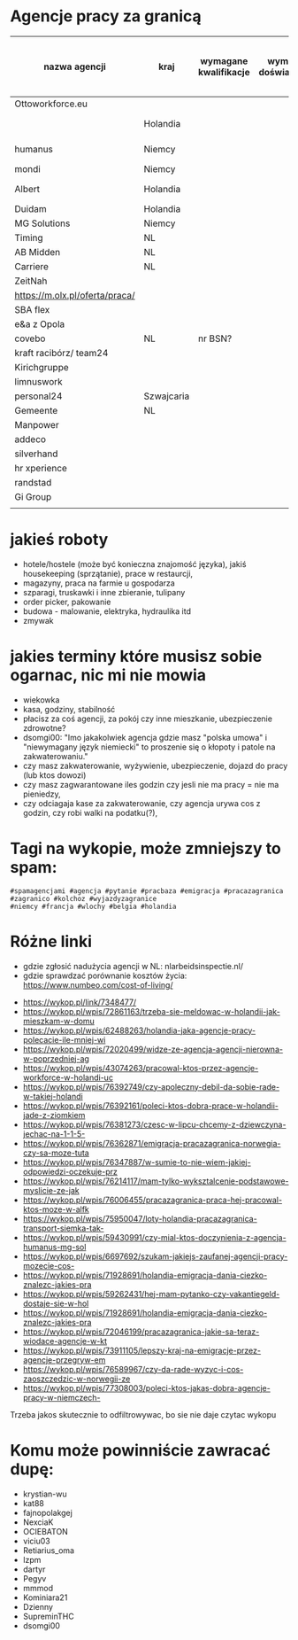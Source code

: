 # Agencje pracy za granicą


| nazwa agencji                  | kraj       | wymagane kwalifikacje | wymagane doświadczenie | wymagana znajomość lokalnego języka kraju | wymagany angielski | patologia? | szacowane zarobki |
|--------------------------------|------------|-----------------------|------------------------|-------------------------------------------|--------------------|------------|-------------------|
| Ottoworkforce.eu               |            |                       |                        |                                           |                    |            |                   |
|                                | Holandia   |                       |                        |                                           |                    | +          | 500e /tydz netto  |
| humanus                        | Niemcy     |                       |                        | czesto (zawsze?)                          |                    |            | 450e /tydz netto  |
| mondi                          | Niemcy     |                       |                        |                                           |                    |            |                   |
| Albert                         | Holandia   |                       |                        |                                           |                    |            | 14,43e netto/h    |
| Duidam                         | Holandia   |                       |                        |                                           |                    |            |                   |
| MG Solutions                   | Niemcy     |                       |                        |                                           |                    |            |                   |
| Timing                         | NL         |                       |                        |                                           |                    |            |                   |
| AB Midden                      | NL         |                       |                        |                                           |                    |            |                   |
| Carriere                       | NL         |                       |                        |                                           |                    |            |                   |
| ZeitNah                        |            |                       |                        |                                           |                    |            |                   |
| https://m.olx.pl/oferta/praca/ |            |                       |                        |                                           |                    |            |                   |
| SBA flex                       |            |                       |                        |                                           |                    |            |                   |
| e&a z Opola                    |            |                       |                        |                                           |                    |            |                   |
| covebo                         | NL         | nr BSN?               |                        |                                           |                    |            |                   |
| kraft racibórz/ team24         |            |                       |                        |                                           |                    |            |                   |
| Kirichgruppe                   |            |                       |                        |                                           |                    |            |                   |
| limnuswork                     |            |                       |                        |                                           |                    |            |                   |
| personal24                     | Szwajcaria |                       |                        |                                           |                    |            |                   |
| Gemeente                       | NL         |                       |                        |                                           |                    |            |                   |
| Manpower                       |            |                       |                        |                                           |                    |            |                   |
| addeco                         |            |                       |                        |                                           |                    |            |                   |
| silverhand                     |            |                       |                        |                                           |                    |            |                   |
| hr xperience                   |            |                       |                        |                                           |                    |            |                   |
| randstad                       |            |                       |                        |                                           |                    |            |                   |
| Gi Group                       |            |                       |                        |                                           |                    |            |                   |
|                                |            |                       |                        |                                           |                    |            |                   |

# jakieś roboty

- hotele/hostele (może być konieczna znajomość języka), jakiś housekeeping (sprzątanie), prace w restaurcji,
- magazyny, praca na farmie u gospodarza
- szparagi, truskawki i inne zbieranie, tulipany
- order picker, pakowanie
- budowa - malowanie, elektryka, hydraulika itd
- zmywak

# jakies terminy które musisz sobie ogarnac, nic mi nie mowia

- wiekowka
- kasa, godziny, stabilność
- płacisz za coś agencji, za pokój czy inne mieszkanie, ubezpieczenie zdrowotne?
- dsomgi00: "Imo jakakolwiek agencja gdzie masz "polska umowa" i "niewymagany język niemiecki" to proszenie się o kłopoty i patole na zakwaterowaniu."
- czy masz zakwaterowanie, wyżywienie, ubezpieczenie, dojazd do pracy (lub ktos dowozi)
- czy masz zagwarantowane iles godzin czy jesli nie ma pracy = nie ma pieniedzy,
- czy odciagaja kase za zakwaterowanie, czy agencja urywa cos z godzin, czy robi walki na podatku(?), 


# Tagi na wykopie, może zmniejszy to spam:

    #spamagencjami #agencja #pytanie #pracbaza #emigracja #pracazagranica #zagranico #kolchoz #wyjazdyzagranice
    #niemcy #francja #wlochy #belgia #holandia

# Różne linki


* gdzie zgłosić nadużycia agencji w NL: nlarbeidsinspectie.nl/
* gdzie sprawdzać porównanie kosztów życia: https://www.numbeo.com/cost-of-living/

- https://wykop.pl/link/7348477/
- https://wykop.pl/wpis/72861163/trzeba-sie-meldowac-w-holandii-jak-mieszkam-w-domu
- https://wykop.pl/wpis/62488263/holandia-jaka-agencje-pracy-polecacie-ile-mniej-wi
- https://wykop.pl/wpis/72020499/widze-ze-agencja-agencji-nierowna-w-poprzedniej-ag
- https://wykop.pl/wpis/43074263/pracowal-ktos-przez-agencje-workforce-w-holandi-uc
- https://wykop.pl/wpis/76392749/czy-apoleczny-debil-da-sobie-rade-w-takiej-holandi
- https://wykop.pl/wpis/76392161/poleci-ktos-dobra-prace-w-holandii-jade-z-ziomkiem
- https://wykop.pl/wpis/76381273/czesc-w-lipcu-chcemy-z-dziewczyna-jechac-na-1-1-5-
- https://wykop.pl/wpis/76362871/emigracja-pracazagranica-norwegia-czy-sa-moze-tuta
- https://wykop.pl/wpis/76347887/w-sumie-to-nie-wiem-jakiej-odpowiedzi-oczekuje-prz
- https://wykop.pl/wpis/76214117/mam-tylko-wyksztalcenie-podstawowe-myslicie-ze-jak
- https://wykop.pl/wpis/76006455/pracazagranica-praca-hej-pracowal-ktos-moze-w-alfk
- https://wykop.pl/wpis/75950047/loty-holandia-pracazagranica-transport-siemka-tak-
- https://wykop.pl/wpis/59430991/czy-mial-ktos-doczynienia-z-agencja-humanus-mg-sol
- https://wykop.pl/wpis/6697692/szukam-jakiejs-zaufanej-agencji-pracy-mozecie-cos-
- https://wykop.pl/wpis/71928691/holandia-emigracja-dania-ciezko-znalezc-jakies-pra
- https://wykop.pl/wpis/59262431/hej-mam-pytanko-czy-vakantiegeld-dostaje-sie-w-hol
- https://wykop.pl/wpis/71928691/holandia-emigracja-dania-ciezko-znalezc-jakies-pra
- https://wykop.pl/wpis/72046199/pracazagranica-jakie-sa-teraz-wiodace-agencje-w-kt
- https://wykop.pl/wpis/73911105/lepszy-kraj-na-emigracje-przez-agencje-przegryw-em
- https://wykop.pl/wpis/76589967/czy-da-rade-wyzyc-i-cos-zaoszczedzic-w-norwegii-ze
- https://wykop.pl/wpis/77308003/poleci-ktos-jakas-dobra-agencje-pracy-w-niemczech-


Trzeba jakos skutecznie to odfiltrowywac, bo sie nie daje czytac wykopu

# Komu może powinniście zawracać dupę:

- krystian-wu
- kat88
- fajnopolakgej
- NexciaK
- OCIEBATON
- viciu03
- Retiarius_oma
- lzpm
- dartyr
- Pegyv
- mmmod
- Kominiara21
- Dzienny
- SupreminTHC
- dsomgi00




